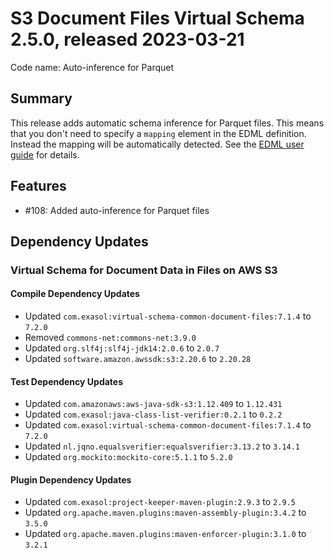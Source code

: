 # S3 Document Files Virtual Schema 2.5.0, released 2023-03-21

Code name: Auto-inference for Parquet

## Summary

This release adds automatic schema inference for Parquet files. This means that you don't need to specify a `mapping` element in the EDML definition. Instead the mapping will be automatically detected. See the [EDML user guide](https://github.com/exasol/virtual-schema-common-document/blob/main/doc/user_guide/edml_user_guide.md#automatic-mapping-inference) for details.

## Features

* #108: Added auto-inference for Parquet files

## Dependency Updates

### Virtual Schema for Document Data in Files on AWS S3

#### Compile Dependency Updates

* Updated `com.exasol:virtual-schema-common-document-files:7.1.4` to `7.2.0`
* Removed `commons-net:commons-net:3.9.0`
* Updated `org.slf4j:slf4j-jdk14:2.0.6` to `2.0.7`
* Updated `software.amazon.awssdk:s3:2.20.6` to `2.20.28`

#### Test Dependency Updates

* Updated `com.amazonaws:aws-java-sdk-s3:1.12.409` to `1.12.431`
* Updated `com.exasol:java-class-list-verifier:0.2.1` to `0.2.2`
* Updated `com.exasol:virtual-schema-common-document-files:7.1.4` to `7.2.0`
* Updated `nl.jqno.equalsverifier:equalsverifier:3.13.2` to `3.14.1`
* Updated `org.mockito:mockito-core:5.1.1` to `5.2.0`

#### Plugin Dependency Updates

* Updated `com.exasol:project-keeper-maven-plugin:2.9.3` to `2.9.5`
* Updated `org.apache.maven.plugins:maven-assembly-plugin:3.4.2` to `3.5.0`
* Updated `org.apache.maven.plugins:maven-enforcer-plugin:3.1.0` to `3.2.1`
